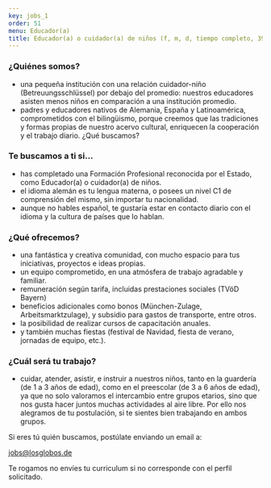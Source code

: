 ```yaml
---
key: jobs_1
order: 51
menu: Educador(a)
title: Educador(a) o cuidador(a) de niños (f, m, d, tiempo completo, 39 horas/semana)
---
```

### ¿Quiénes somos?

* una pequeña institución con una relación cuidador-niño
(Betreuungsschlüssel) por debajo del promedio: nuestros
educadores asisten menos niños en comparación a una institución
promedio.
* padres y educadores nativos de Alemania, España y Latinoamérica,
comprometidos con el bilingüismo, porque creemos que las
tradiciones y formas propias de nuestro acervo cultural, enriquecen
la cooperación y el trabajo diario.
¿Qué buscamos?

### Te buscamos a ti si…

* has completado una Formación Profesional reconocida por el Estado,
como Educador(a) o cuidador(a) de niños.
* el idioma alemán es tu lengua materna, o posees un nivel C1 de
comprensión del mismo, sin importar tu nacionalidad.
* aunque no hables español, te gustaría estar en contacto diario con
el idioma y la cultura de países que lo hablan.

### ¿Qué ofrecemos?

* una fantástica y creativa comunidad, con mucho espacio para tus
iniciativas, proyectos e ideas propias.
* un equipo comprometido, en una atmósfera de trabajo agradable y
familiar.
* remuneración según tarifa, incluidas prestaciones sociales (TVöD
Bayern)
* beneficios adicionales como bonos (München-Zulage,
Arbeitsmarktzulage), y subsidio para gastos de transporte, entre
otros.
* la posibilidad de realizar cursos de capacitación anuales.
* y también muchas fiestas (festival de Navidad, fiesta de verano,
jornadas de equipo, etc.).

### ¿Cuál será tu trabajo?

* cuidar, atender, asistir, e instruir a nuestros niños, tanto en la
guardería (de 1 a 3 años de edad), como en el preescolar (de 3 a 6
años de edad), ya que no solo valoramos el intercambio entre
grupos etarios, sino que nos gusta hacer juntos muchas actividades
al aire libre. Por ello nos alegramos de tu postulación, si te sientes
bien trabajando en ambos grupos.

Si eres tú quién buscamos, postúlate enviando un email a:

[jobs@losglobos.de](mailto:jobs@losglobos.de)

Te rogamos no envíes tu curriculum si no corresponde con el perfil
solicitado.
